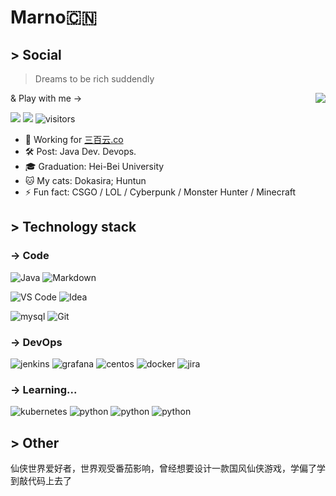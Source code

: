 # Marno🇨🇳
## > Social
> Dreams to be rich suddendly

<img align="right" src="https://github-readme-stats-indol-ten.vercel.app/api?username=Marno-o&show_icons=true&hide=prs,contribs" />


& Play with me ->

![](https://img.shields.io/badge/Marno-join-s?style=social&logo=Steam)
![](https://img.shields.io/badge/万有引力与航天-join-s?style=social&logo=Music)
![visitors](https://visitor-badge.glitch.me/badge?page_id=Marno-o.Marno-o)

- 💼  Working for [三百云.co](www.sanbaiyun.com)
- 🛠  Post: Java Dev.  Devops. 
- 🎓  Graduation: Hei-Bei University
- 🐱  My cats: Dokasira; Huntun
- ⚡ Fun fact: CSGO / LOL / Cyberpunk / Monster Hunter / Minecraft


## > Technology stack

### -> Code

![Java](https://img.shields.io/badge/-java-<COLOR>?style=for-the-badge&logo=java&logoColor=&labelColor=0E6EB4&color=0E8AC8)
![Markdown](https://img.shields.io/badge/-Markdown-<COLOR>?style=for-the-badge&logo=Markdown)

![VS Code](https://img.shields.io/badge/-VSCode-%23007ACC?style=for-the-badge&logo=visual-studio-code&labelColor=24ABF2)
![Idea](https://img.shields.io/badge/-IDEA-%23007ACC?style=for-the-badge&logo=intellij-idea&labelColor=black&color=087CFA)

![mysql](https://img.shields.io/badge/-mysql-%23007ACC?style=for-the-badge&logo=mysql&logoColor=white&labelColor=gray&color=00758F)
![Git](https://img.shields.io/badge/-Git-%23F05032?style=for-the-badge&logo=git&logoColor=%23ffffff)

### -> DevOps

![jenkins](https://img.shields.io/badge/-jenkins-<COLOR>?style=for-the-badge&logo=jenkins)
![grafana](https://img.shields.io/badge/-grafana-%23007ACC?style=for-the-badge&logo=grafana&labelColor=black&color=F46800)
![centos](https://img.shields.io/badge/-centos-%23007ACC?style=for-the-badge&logo=centos&labelColor=931C98&color=EFA71A)
![docker](https://img.shields.io/badge/-docker-%23007ACC?style=for-the-badge&logo=docker&logoColor=white&color=2496EC)
![jira](https://img.shields.io/badge/-jira-<COLOR>?style=for-the-badge&logo=jira)

### -> Learning...
![kubernetes](https://img.shields.io/badge/-kubernetes-<COLOR>?style=for-the-badge&logo=kubernetes)
![python](https://img.shields.io/badge/-python-<COLOR>?style=for-the-badge&logo=python)
![python](https://img.shields.io/badge/-python-<COLOR>?style=for-the-badge&logo=python)
![python](https://img.shields.io/badge/-python-<COLOR>?style=for-the-badge&logo=python)

## > Other
仙侠世界爱好者，世界观受番茄影响，曾经想要设计一款国风仙侠游戏，学偏了学到敲代码上去了
